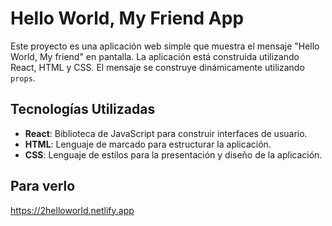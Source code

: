 # Hello World, My Friend App

Este proyecto es una aplicación web simple que muestra el mensaje "Hello World, My friend" en pantalla. La aplicación está construida utilizando React, HTML y CSS. El mensaje se construye dinámicamente utilizando `props`.

## Tecnologías Utilizadas

- **React**: Biblioteca de JavaScript para construir interfaces de usuario.
- **HTML**: Lenguaje de marcado para estructurar la aplicación.
- **CSS**: Lenguaje de estilos para la presentación y diseño de la aplicación.

## Para verlo
https://2helloworld.netlify.app

